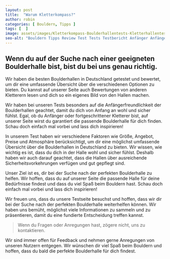 ```yaml
---
layout: post
title:  "Warum Kletterkompass?"
author: robin
categories: [ Bouldern, Tipps ]
tags: [  ]
image: assets/images/Kletterkompass-Boulderhallentests-Kletterhallentests.webp
seo-alt: "Bouldern Tipps Review Test Tests Testbericht Anfänger Anfängertipps Klettern Boulderhalle Kletterhalle"
---
```


## Wenn du auf der Suche nach einer geeigneten Boulderhalle bist, bist du bei uns genau richtig. 
Wir haben die besten Boulderhallen in Deutschland getestet und bewertet, um dir eine umfassende Übersicht über die verschiedenen Optionen zu bieten. Du kannst auf unserer Seite auch Bewertungen von anderen Kletterern lesen und dich so ein eigenes Bild von den Hallen machen.

Wir haben bei unseren Tests besonders auf die Anfängerfreundlichkeit der Boulderhallen geachtet, damit du dich von Anfang an wohl und sicher fühlst. Egal, ob du Anfänger oder fortgeschrittener Kletterer bist, auf unserer Seite wirst du garantiert die passende Boulderhalle für dich finden. Schau doch einfach mal vorbei und lass dich inspirieren!

In unserem Test haben wir verschiedene Faktoren wie Größe, Angebot, Preise und Atmosphäre berücksichtigt, um dir eine möglichst umfassende Übersicht über die Boulderhallen in Deutschland zu bieten. Wir wissen, wie wichtig es ist, dass du dich in der Halle wohl und sicher fühlst. Deshalb haben wir auch darauf geachtet, dass die Hallen über ausreichende Sicherheitsvorkehrungen verfügen und gut gepflegt sind.

Unser Ziel ist es, dir bei der Suche nach der perfekten Boulderhalle zu helfen. Wir hoffen, dass du auf unserer Seite die passende Halle für deine Bedürfnisse findest und dass du viel Spaß beim Bouldern hast. Schau doch einfach mal vorbei und lass dich inspirieren!

Wir freuen uns, dass du unsere Testseite besuchst und hoffen, dass wir dir bei der Suche nach der perfekten Boulderhalle weiterhelfen können. Wir haben uns bemüht, möglichst viele Informationen zu sammeln und zu präsentieren, damit du eine fundierte Entscheidung treffen kannst.

>Wenn du Fragen oder Anregungen hast, zögere nicht, uns zu kontaktieren. 

Wir sind immer offen für Feedback und nehmen gerne Anregungen von unseren Nutzern entgegen. Wir wünschen dir viel Spaß beim Bouldern und hoffen, dass du bald die perfekte Boulderhalle für dich findest.
